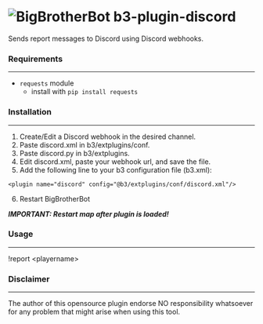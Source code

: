 # ![BigBrotherBot](http://i.imgur.com/7sljo4G.png) b3-plugin-discord
Sends report messages to Discord using Discord webhooks. 

### Requirements
---------

- `requests` module
  - install with `pip install requests`

### Installation
---------
1. Create/Edit a Discord webhook in the desired channel.
2. Paste discord.xml in b3/extplugins/conf.
3. Paste discord.py in b3/extplugins.
4. Edit discord.xml, paste your webhook url, and save the file.
5. Add the following line to your b3 configuration file (b3.xml):

`
<plugin name="discord" config="@b3/extplugins/conf/discord.xml"/>
`

6. Restart BigBrotherBot

***IMPORTANT: Restart map after plugin is loaded!***

  
### Usage
---------
!report &lt;playername&gt;


### Disclaimer
---------
The author of this opensource plugin endorse NO responsibility whatsoever for any problem that might arise when using this tool.
